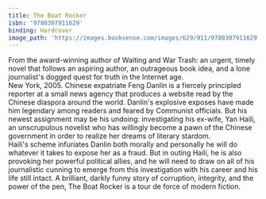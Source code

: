 ```yaml
---
title: The Boat Rocker
isbn: '9780307911629'
binding: Hardcover
image_path: 'https://images.booksense.com/images/629/911/9780307911629.jpg'
---
```



From the award-winning author of Waiting and War Trash: an urgent, timely novel that follows an aspiring author, an outrageous book idea, and a lone journalist's dogged quest for truth in the Internet age.&nbsp;
<br>New York, 2005. Chinese expatriate Feng Danlin is a fiercely principled reporter at a small news agency that produces a website read by the Chinese diaspora around the world. Danlin's explosive exposes have made him legendary among readers and feared by Communist officials. But his newest assignment may be his undoing: investigating his ex-wife, Yan Haili, an unscrupulous novelist who has willingly become a pawn of the Chinese government in order to realize her dreams of literary stardom.&nbsp;
<br>Haili's scheme infuriates Danlin both morally and personally he will do whatever it takes to expose her as a fraud. But in outing Haili, he is also provoking her powerful political allies, and he will need to draw on all of his journalistic cunning to emerge from this investigation with his career and his life still intact. A brilliant, darkly funny story of corruption, integrity, and the power of the pen, The Boat Rocker is a tour de force of modern fiction.